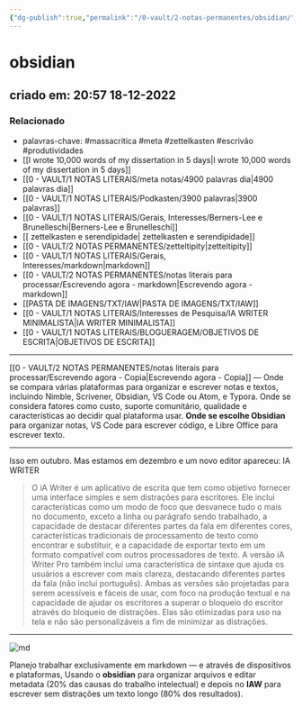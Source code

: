 ```yaml
---
{"dg-publish":true,"permalink":"/0-vault/2-notas-permanentes/obsidian/","tags":["permanente","massacritica","meta","zettelkasten","escrivão","produtividades"],"dgHomeLink":true,"dgShowLocalGraph":true,"dgShowFileTree":true,"dgEnableSearch":true,"noteIcon":""}
---
```


# obsidian
## criado em: 20:57 18-12-2022

### Relacionado
- palavras-chave: #massacritica #meta #zettelkasten #escrivão #produtividades 
- [[I wrote 10,000 words of my dissertation in 5 days\|I wrote 10,000 words of my dissertation in 5 days]]
- [[0 - VAULT/1 NOTAS LITERAIS/meta notas/4900 palavras dia\|4900 palavras dia]]
- [[0 - VAULT/1 NOTAS LITERAIS/Podkasten/3900 palavras\|3900 palavras]]
- [[0 - VAULT/1 NOTAS LITERAIS/Gerais, Interesses/Berners-Lee e Brunelleschi\|Berners-Lee e Brunelleschi]]
- [[ zettelkasten e serendipidade\| zettelkasten e serendipidade]]
- [[0 - VAULT/2 NOTAS PERMANENTES/zetteltipity\|zetteltipity]]
- [[0 - VAULT/1 NOTAS LITERAIS/Gerais, Interesses/markdown\|markdown]]
- [[0 - VAULT/2 NOTAS PERMANENTES/notas literais para processar/Escrevendo agora - markdown\|Escrevendo agora - markdown]]
- [[PASTA DE IMAGENS/TXT/IAW\|PASTA DE IMAGENS/TXT/IAW]]
- [[0 - VAULT/1 NOTAS LITERAIS/Interesses de Pesquisa/IA WRITER MINIMALISTA\|IA WRITER MINIMALISTA]]
- [[0 - VAULT/1 NOTAS LITERAIS/BLOGUERAGEM/OBJETIVOS DE ESCRITA\|OBJETIVOS DE ESCRITA]]
---
[[0 - VAULT/2 NOTAS PERMANENTES/notas literais para processar/Escrevendo agora - Copia\|Escrevendo agora - Copia]] —  Onde se compara várias plataformas para organizar e escrever notas e textos, incluindo Nimble, Scrivener, Obsidian, VS Code ou Atom, e Typora.
Onde se considera fatores como custo, suporte comunitário, qualidade e características ao decidir qual plataforma usar.
**Onde se escolhe Obsidian** para organizar notas, VS Code para escrever código, e Libre Office para escrever texto.

---
Isso em outubro. Mas estamos em dezembro e um novo editor apareceu: IA WRITER

>O iA Writer é um aplicativo de escrita que tem como objetivo fornecer uma interface simples e sem distrações para escritores. Ele inclui características como um modo de foco que desvanece tudo o mais no documento, exceto a linha ou parágrafo sendo trabalhado, a capacidade de destacar diferentes partes da fala em diferentes cores, características tradicionais de processamento de texto como encontrar e substituir, e a capacidade de exportar texto em um formato compatível com outros processadores de texto. A versão iA Writer Pro também inclui uma característica de sintaxe que ajuda os usuários a escrever com mais clareza, destacando diferentes partes da fala (não inclui português). Ambas as versões são projetadas para serem acessíveis e fáceis de usar, com foco na produção textual e na capacidade de ajudar os escritores a superar o bloqueio do escritor através do bloqueio de distrações. Elas são otimizadas para uso na tela e não são personalizáveis a fim de minimizar as distrações.

---
![md](https://i.postimg.cc/SxPLZmq7/image.png)


Planejo trabalhar exclusivamente em markdown — e através de dispositivos e plataformas,
Usando o **obsidian** para organizar arquivos e editar metadata (20% das causas do trabalho intelectual) e depois no **IAW** para escrever sem distrações um texto longo (80% dos resultados). 